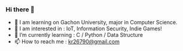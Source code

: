 ### Hi there 👋

- 🔭 I am learning on Gachon University, major in Computer Science.
- 🤔 I am interested in : IoT, Information Security, Indie Games!
- 🌱 I’m currently learning : C / Python / Data Structure
- 📫 How to reach me : kr26790@gmail.com
<!--
**DuJoGaks/DuJoGaks** is a ✨ _special_ ✨ repository because its `README.md` (this file) appears on your GitHub profile.

Here are some ideas to get you started:

- 🔭 I’m currently working on ...
- 🌱 I’m currently learning ...
- 👯 I’m looking to collaborate on ...
- 🤔 I’m looking for help with ...
- 💬 Ask me about ...
- 📫 How to reach me: ...
- 😄 Pronouns: ...
- ⚡ Fun fact: ...
-->
